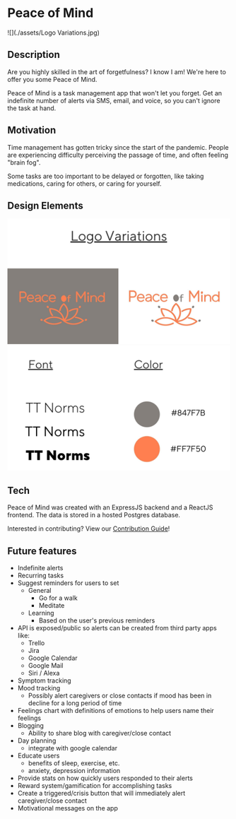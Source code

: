 # Peace of Mind
![](./assets/Logo Variations.jpg)

## Description

Are you highly skilled in the art of forgetfulness? I know I am! We're here to offer you some Peace of Mind.

Peace of Mind is a task management app that won't let you forget. Get an indefinite number of alerts via SMS, email, and
voice, so you can't ignore the task at hand.

## Motivation

Time management has gotten tricky since the start of the pandemic. People are experiencing difficulty perceiving the
passage of time, and often feeling "brain fog".

Some tasks are too important to be delayed or forgotten, like taking medications, caring for others, or caring for
yourself.

## Design Elements

![](./assets/1.jpg)
![](./assets/2.jpg)

## Tech

Peace of Mind was created with an ExpressJS backend and a ReactJS frontend. The data is stored in a hosted Postgres
database.

Interested in contributing? View our [Contribution Guide](CONTRIBUTING.md)!

## Future features

- Indefinite alerts
- Recurring tasks
- Suggest reminders for users to set
  - General
    - Go for a walk
    - Meditate
  - Learning
    - Based on the user's previous reminders
- API is exposed/public so alerts can be created from third party apps like:
  - Trello
  - Jira
  - Google Calendar
  - Google Mail
  - Siri / Alexa
- Symptom tracking
- Mood tracking
  - Possibly alert caregivers or close contacts if mood has been in decline for a long period of time
- Feelings chart with definitions of emotions to help users name their feelings
- Blogging
  - Ability to share blog with caregiver/close contact
- Day planning
  - integrate with google calendar
- Educate users
  - benefits of sleep, exercise, etc.
  - anxiety, depression information
- Provide stats on how quickly users responded to their alerts
- Reward system/gamification for accomplishing tasks
- Create a triggered/crisis button that will immediately alert caregiver/close contact
- Motivational messages on the app
